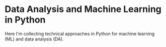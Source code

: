 # Data Analysis and Machine Learning in Python

Here I'm collecting technical approaches in Python for machine learning (ML) and data analysis (DA).

